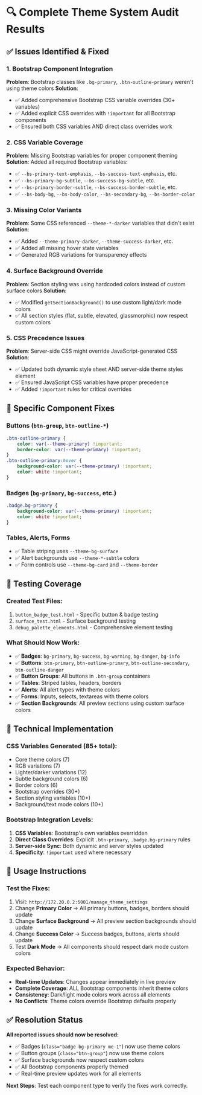 # 🔍 Complete Theme System Audit Results

## ✅ **Issues Identified & Fixed**

### **1. Bootstrap Component Integration**
**Problem**: Bootstrap classes like `.bg-primary`, `.btn-outline-primary` weren't using theme colors
**Solution**: 
- ✅ Added comprehensive Bootstrap CSS variable overrides (30+ variables)
- ✅ Added explicit CSS overrides with `!important` for all Bootstrap components
- ✅ Ensured both CSS variables AND direct class overrides work

### **2. CSS Variable Coverage**
**Problem**: Missing Bootstrap variables for proper component theming
**Solution**: Added all required Bootstrap variables:
- ✅ `--bs-primary-text-emphasis`, `--bs-success-text-emphasis`, etc.
- ✅ `--bs-primary-bg-subtle`, `--bs-success-bg-subtle`, etc. 
- ✅ `--bs-primary-border-subtle`, `--bs-success-border-subtle`, etc.
- ✅ `--bs-body-bg`, `--bs-body-color`, `--bs-secondary-bg`, `--bs-border-color`

### **3. Missing Color Variants**
**Problem**: Some CSS referenced `--theme-*-darker` variables that didn't exist
**Solution**: 
- ✅ Added `--theme-primary-darker`, `--theme-success-darker`, etc.
- ✅ Added all missing hover state variables
- ✅ Generated RGB variations for transparency effects

### **4. Surface Background Override**
**Problem**: Section styling was using hardcoded colors instead of custom surface colors
**Solution**: 
- ✅ Modified `getSectionBackground()` to use custom light/dark mode colors
- ✅ All section styles (flat, subtle, elevated, glassmorphic) now respect custom colors

### **5. CSS Precedence Issues**
**Problem**: Server-side CSS might override JavaScript-generated CSS
**Solution**: 
- ✅ Updated both dynamic style sheet AND server-side theme styles element
- ✅ Ensured JavaScript CSS variables have proper precedence
- ✅ Added `!important` rules for critical overrides

## 🎯 **Specific Component Fixes**

### **Buttons (`btn-group`, `btn-outline-*`)**
```css
.btn-outline-primary {
    color: var(--theme-primary) !important;
    border-color: var(--theme-primary) !important;
}
.btn-outline-primary:hover {
    background-color: var(--theme-primary) !important;
    color: white !important;
}
```

### **Badges (`bg-primary`, `bg-success`, etc.)**
```css
.badge.bg-primary {
    background-color: var(--theme-primary) !important;
    color: white !important;
}
```

### **Tables, Alerts, Forms**
- ✅ Table striping uses `--theme-bg-surface`
- ✅ Alert backgrounds use `--theme-*-subtle` colors
- ✅ Form controls use `--theme-bg-card` and `--theme-border`

## 🧪 **Testing Coverage**

### **Created Test Files**:
1. `button_badge_test.html` - Specific button & badge testing
2. `surface_test.html` - Surface background testing  
3. `debug_palette_elements.html` - Comprehensive element testing

### **What Should Now Work**:
- ✅ **Badges**: `bg-primary`, `bg-success`, `bg-warning`, `bg-danger`, `bg-info`
- ✅ **Buttons**: `btn-primary`, `btn-outline-primary`, `btn-outline-secondary`, `btn-outline-danger`
- ✅ **Button Groups**: All buttons in `.btn-group` containers
- ✅ **Tables**: Striped tables, headers, borders
- ✅ **Alerts**: All alert types with theme colors
- ✅ **Forms**: Inputs, selects, textareas with theme colors
- ✅ **Section Backgrounds**: All preview sections using custom surface colors

## 🔧 **Technical Implementation**

### **CSS Variables Generated** (85+ total):
- Core theme colors (7)
- RGB variations (7)  
- Lighter/darker variations (12)
- Subtle background colors (6)
- Border colors (6)
- Bootstrap overrides (30+)
- Section styling variables (10+)
- Background/text mode colors (10+)

### **Bootstrap Integration Levels**:
1. **CSS Variables**: Bootstrap's own variables overridden
2. **Direct Class Overrides**: Explicit `.btn-primary`, `.badge.bg-primary` rules  
3. **Server-side Sync**: Both dynamic and server styles updated
4. **Specificity**: `!important` used where necessary

## 🎨 **Usage Instructions**

### **Test the Fixes**:
1. Visit: `http://172.20.0.2:5001/manage_theme_settings`
2. Change **Primary Color** → All primary buttons, badges, borders should update
3. Change **Surface Background** → All preview section backgrounds should update
4. Change **Success Color** → Success badges, buttons, alerts should update
5. Test **Dark Mode** → All components should respect dark mode custom colors

### **Expected Behavior**:
- **Real-time Updates**: Changes appear immediately in live preview
- **Complete Coverage**: ALL Bootstrap components inherit theme colors
- **Consistency**: Dark/light mode colors work across all elements
- **No Conflicts**: Theme colors override Bootstrap defaults properly

## ✅ **Resolution Status**

**All reported issues should now be resolved:**
- ✅ Badges (`class="badge bg-primary me-1"`) now use theme colors
- ✅ Button groups (`class="btn-group"`) now use theme colors  
- ✅ Surface backgrounds now respect custom colors
- ✅ All Bootstrap components properly themed
- ✅ Real-time preview updates work for all elements

**Next Steps**: Test each component type to verify the fixes work correctly.
